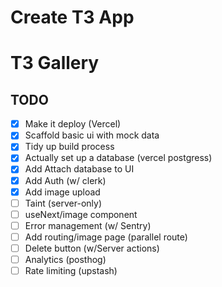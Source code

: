 # Create T3 App

# T3 Gallery

## TODO

- [x] Make it deploy (Vercel)
- [x] Scaffold basic ui with mock data
- [x] Tidy up build process
- [x] Actually set up a database (vercel postgress)
- [x] Add Attach database to UI
- [x] Add Auth (w/ clerk)
- [x] Add image upload
- [ ] Taint (server-only)
- [ ] useNext/image component
- [ ] Error management (w/ Sentry)
- [ ] Add routing/image page (parallel route)
- [ ] Delete button (w/Server actions)
- [ ] Analytics (posthog)
- [ ] Rate limiting (upstash)

